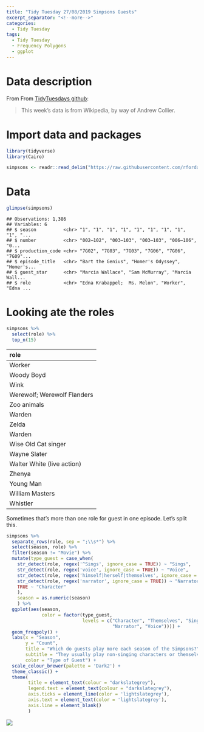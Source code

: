 ```yaml
---
title: "Tidy Tuesday 27/08/2019 Simpsons Guests"
excerpt_separator: "<!--more-->"
categories:
  - Tidy Tuesday
tags:
  - Tidy Tuesday
  - Frequency Polygons
  - ggplot
---
```


# Data description

From From [TidyTuesdays
github](https://github.com/rfordatascience/tidytuesday/tree/master/data/2019/2019-08-27):

> This week’s data is from Wikipedia, by way of Andrew Collier.

# Import data and packages

``` r
library(tidyverse)
library(Cairo)

simpsons <- readr::read_delim("https://raw.githubusercontent.com/rfordatascience/tidytuesday/master/data/2019/2019-08-27/simpsons-guests.csv", delim = "|", quote = "")
```

# Data

``` r
glimpse(simpsons)
```

    ## Observations: 1,386
    ## Variables: 6
    ## $ season          <chr> "1", "1", "1", "1", "1", "1", "1", "1", "1", "...
    ## $ number          <chr> "002–102", "003–103", "003–103", "006–106", "0...
    ## $ production_code <chr> "7G02", "7G03", "7G03", "7G06", "7G06", "7G09"...
    ## $ episode_title   <chr> "Bart the Genius", "Homer's Odyssey", "Homer's...
    ## $ guest_star      <chr> "Marcia Wallace", "Sam McMurray", "Marcia Wall...
    ## $ role            <chr> "Edna Krabappel;  Ms. Melon", "Worker", "Edna ...

# Looking ate the roles

``` r
simpsons %>% 
  select(role) %>% 
  top_n(15)
```

<div class="kable-table">

| role                        |
| :-------------------------- |
| Worker                      |
| Woody Boyd                  |
| Wink                        |
| Werewolf; Werewolf Flanders |
| Zoo animals                 |
| Warden                      |
| Zelda                       |
| Warden                      |
| Wise Old Cat singer         |
| Wayne Slater                |
| Walter White (live action)  |
| Zhenya                      |
| Young Man                   |
| William Masters             |
| Whistler                    |

</div>

Sometimes that’s more than one role for guest in one episode. Let’s
split this.

``` r
simpsons %>% 
  separate_rows(role, sep = ";\\s*") %>% 
  select(season, role) %>% 
  filter(season != "Movie") %>% 
  mutate(type_guest = case_when(
    str_detect(role, regex('^Sings', ignore_case = TRUE)) ~ "Sings",
    str_detect(role, regex('voice', ignore_case = TRUE)) ~ "Voice",
    str_detect(role, regex('himself|herself|themselves', ignore_case = TRUE)) ~ "Themselves",
    str_detect(role, regex('narrator', ignore_case = TRUE)) ~ "Narrator",
    TRUE ~ "Character"
    ),
    season = as.numeric(season)
    ) %>% 
  ggplot(aes(season, 
             color = factor(type_guest,
                            levels = c("Character", "Themselves", "Sings",
                                       "Narrator", "Voice")))) + 
  geom_freqpoly() + 
  labs(x = "Season",
       y = "Count",
       title = "Which do guests play more each season of the Simpsons?",
       subtitle = "They usually play non-singing characters or themselves",
       color = "Type of Guest") + 
  scale_colour_brewer(palette = 'Dark2') +
  theme_classic() +
  theme(
        title = element_text(colour = "darkslategrey"),
        legend.text = element_text(colour = "darkslategrey"),
        axis.ticks = element_line(color = 'lightslategrey'),
        axis.text = element_text(color = 'lightslategrey'),
        axis.line = element_blank()
        )
```

![](https://raw.githubusercontent.com/jorgel-mendes/Behold-the-Vision/master/docs/assets/images/simg_freq-1.png)<!-- -->
